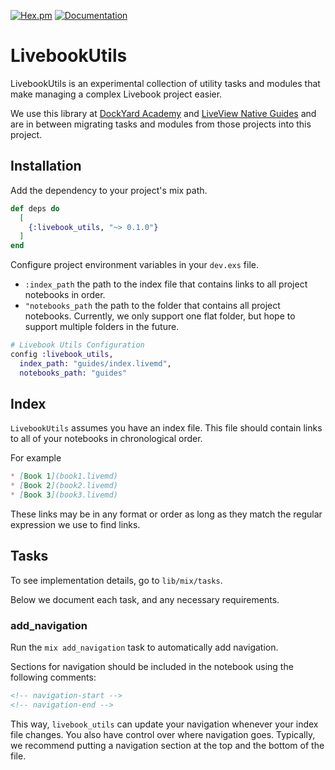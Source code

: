 [![Hex.pm](https://img.shields.io/hexpm/v/livebook_utils.svg)](https://hex.pm/packages/livebook_utils) [![Documentation](https://img.shields.io/badge/documentation-gray)](https://hexdocs.pm/livebook_utils/0.1.0/readme.html)

# LivebookUtils

LivebookUtils is an experimental collection of utility tasks and modules that make managing a complex Livebook project easier.

We use this library at [DockYard Academy](https://github.com/DockYard-Academy/curriculum) and [LiveView Native Guides](https://github.com/BrooklinJazz/liveview_native_guides) and are in between migrating tasks and modules from those projects into this project.

## Installation

Add the dependency to your project's mix path.

```elixir
def deps do
  [
    {:livebook_utils, "~> 0.1.0"}
  ]
end
```

Configure project environment variables in your `dev.exs` file. 

* `:index_path` the path to the index file that contains links to all project notebooks in order.
* `"notebooks_path` the path to the folder that contains all project notebooks. Currently, we only support one flat folder, but hope to support multiple folders in the future.

```elixir
# Livebook Utils Configuration
config :livebook_utils,
  index_path: "guides/index.livemd",
  notebooks_path: "guides"
```

## Index

`LivebookUtils` assumes you have an index file. This file should contain links to all of your notebooks in chronological order.

For example

```md
* [Book 1](book1.livemd)
* [Book 2](book2.livemd)
* [Book 3](book3.livemd)
```

These links may be in any format or order as long as they match the regular expression we use to find links.

## Tasks

To see implementation details, go to `lib/mix/tasks`.

Below we document each task, and any necessary requirements.

### add_navigation

Run the `mix add_navigation` task to automatically add navigation.

Sections for navigation should be included in the notebook using the following comments:

```md
<!-- navigation-start -->
<!-- navigation-end -->
```

This way, `livebook_utils` can update your navigation whenever your index file changes. You also have control over where navigation goes.
Typically, we recommend putting a navigation section at the top and the bottom of the file.